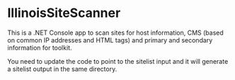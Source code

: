# IllinoisSiteScanner

This is a .NET Console app to scan sites for host information, CMS (based on common IP addresses and HTML tags) and primary and secondary information for toolkit.

You need to update the code to point to the sitelist input and it will generate a sitelist output in the same directory. 